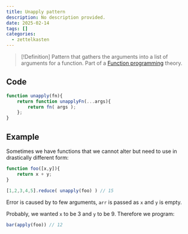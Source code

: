 ```yaml
---
title: Unapply pattern
description: No description provided.
date: 2025-02-14
tags: []
categories:
  - zettelkasten
---
```


> [!Definition]
> Pattern that gathers the arguments into a list of arguments for a function. Part of a [Function programming](Function%20programming) theory.

## Code

```js
function unapply(fn){
	return function unapplyFn(...args){
		return fn( args );
	};
}
```

## Example

Sometimes we have functions that we cannot alter but need to use in drastically different form:

```js
function foo([x,y]){
	return x + y;
}

[1,2,3,4,5].reduce( unapply(foo) ) // 15
```

Error is caused by to few arguments, `arr` is passed as `x` and `y` is empty.

Probably, we wanted `x` to be 3 and `y` to be 9. Therefore we program:

```js
bar(apply(foo)) // 12
```
